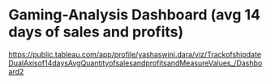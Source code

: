 # Gaming-Analysis Dashboard (avg 14 days of sales and profits)


https://public.tableau.com/app/profile/yashaswini.dara/viz/TrackofshipdateDualAxisof14daysAvgQuantityofsalesandprofitsandMeasureValues_/Dashboard2
